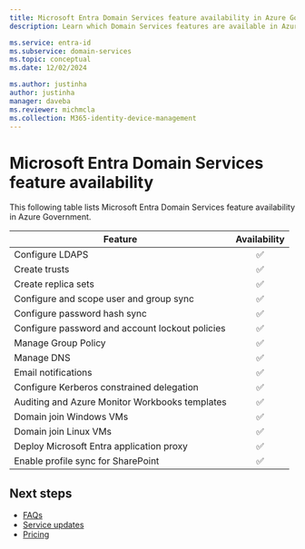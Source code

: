 ```yaml
---
title: Microsoft Entra Domain Services feature availability in Azure Government
description: Learn which Domain Services features are available in Azure Government.

ms.service: entra-id
ms.subservice: domain-services
ms.topic: conceptual
ms.date: 12/02/2024

ms.author: justinha
author: justinha
manager: daveba
ms.reviewer: michmcla
ms.collection: M365-identity-device-management
---
```


# Microsoft Entra Domain Services feature availability

<!---Jeremy said there are additional features that don't fit nicely in this list that we need to add later--->

This following table lists Microsoft Entra Domain Services feature availability in Azure Government.


| Feature | Availability |
|---------|:------------:|
| Configure LDAPS | &#x2705; |
| Create trusts | &#x2705; |
| Create replica sets | &#x2705; | 
| Configure and scope user and group sync | &#x2705; | 
| Configure password hash sync | &#x2705; | 
| Configure password and account lockout policies | &#x2705; | 
| Manage Group Policy | &#x2705; | 
| Manage DNS | &#x2705; | 
| Email notifications | &#x2705; | 
| Configure Kerberos constrained delegation | &#x2705; | 
| Auditing and Azure Monitor Workbooks templates | &#x2705; | 
| Domain join Windows VMs | &#x2705; | 
| Domain join Linux VMs | &#x2705; | 
| Deploy Microsoft Entra application proxy | &#x2705; | 
| Enable profile sync for SharePoint  | &#x2705; | 

## Next steps

- [FAQs](faqs.yml)
- [Service updates](https://azure.microsoft.com/updates/?product=active-directory-ds)
- [Pricing](https://azure.microsoft.com/pricing/details/active-directory-ds/)
